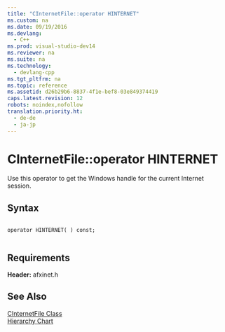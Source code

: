 ```yaml
---
title: "CInternetFile::operator HINTERNET"
ms.custom: na
ms.date: 09/19/2016
ms.devlang: 
  - C++
ms.prod: visual-studio-dev14
ms.reviewer: na
ms.suite: na
ms.technology: 
  - devlang-cpp
ms.tgt_pltfrm: na
ms.topic: reference
ms.assetid: d26b29b6-8837-4f1e-bef8-03e849374419
caps.latest.revision: 12
robots: noindex,nofollow
translation.priority.ht: 
  - de-de
  - ja-jp
---
```

# CInternetFile::operator HINTERNET
Use this operator to get the Windows handle for the current Internet session.  
  
## Syntax  
  
```  
  
operator HINTERNET( ) const;  
  
```  
  
## Requirements  
 **Header:** afxinet.h  
  
## See Also  
 [CInternetFile Class](../vs140/CInternetFile-Class.md)   
 [Hierarchy Chart](../vs140/Hierarchy-Chart.md)